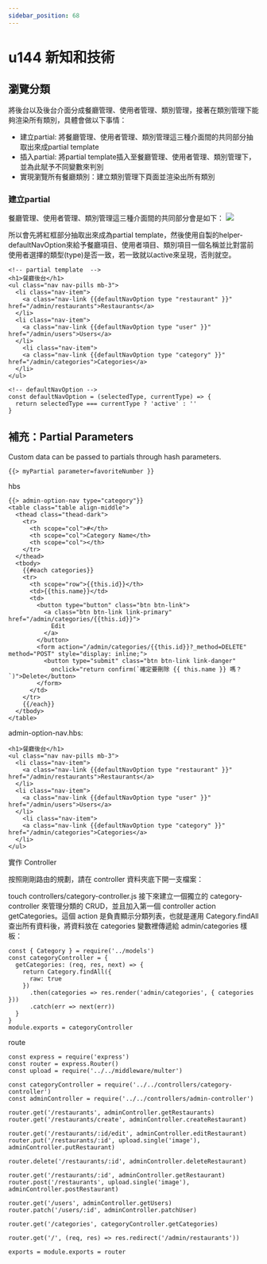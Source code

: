 ```yaml
---
sidebar_position: 68
---
```


# u144 新知和技術

## 瀏覽分類
將後台以及後台介面分成餐廳管理、使用者管理、類別管理，接著在類別管理下能夠渲染所有類別，具體會做以下事情：
  - 建立partial: 將餐廳管理、使用者管理、類別管理這三種介面間的共同部分抽取出來成partial template
  - 插入partial: 將partial template插入至餐廳管理、使用者管理、類別管理下，並為此賦予不同變數來判別
  - 實現瀏覽所有餐廳類別：建立類別管理下頁面並渲染出所有類別

### 建立partial
餐廳管理、使用者管理、類別管理這三種介面間的共同部分會是如下：
![](https://res.cloudinary.com/dqfxgtyoi/image/upload/v1643885374/blog/deployment/NavPartialTemplate_ssbmx6.png)

所以會先將紅框部分抽取出來成為partial template，然後使用自製的helper-defaultNavOption來給予餐廳項目、使用者項目、類別項目一個名稱並比對當前使用者選擇的類型(type)是否一致，若一致就以active來呈現，否則就空。
```
<!-- partial template  -->
<h1>餐廳後台</h1>
<ul class="nav nav-pills mb-3">
  <li class="nav-item">
    <a class="nav-link {{defaultNavOption type "restaurant" }}" href="/admin/restaurants">Restaurants</a>
  </li>
  <li class="nav-item">
    <a class="nav-link {{defaultNavOption type "user" }}" href="/admin/users">Users</a>
  </li>
    <li class="nav-item">
    <a class="nav-link {{defaultNavOption type "category" }}" href="/admin/categories">Categories</a>
  </li>
</ul>

<!-- defaultNavOption -->
const defaultNavOption = (selectedType, currentType) => {
  return selectedType === currentType ? 'active' : ''
}
```

## 補充：Partial Parameters
Custom data can be passed to partials through hash parameters.

```
{{> myPartial parameter=favoriteNumber }}
```


hbs
```
{{> admin-option-nav type="category"}}
<table class="table align-middle">
  <thead class="thead-dark">
    <tr>
      <th scope="col">#</th>
      <th scope="col">Category Name</th>
      <th scope="col"></th>
    </tr>
  </thead>
  <tbody>
    {{#each categories}}
    <tr>
      <th scope="row">{{this.id}}</th>
      <td>{{this.name}}</td>
      <td>
        <button type="button" class="btn btn-link">
          <a class="btn btn-link link-primary" href="/admin/categories/{{this.id}}">
            Edit
          </a>
        </button>
        <form action="/admin/categories/{{this.id}}?_method=DELETE" method="POST" style="display: inline;">
          <button type="submit" class="btn btn-link link-danger"
            onclick="return confirm(`確定要刪除 {{ this.name }} 嗎？`)">Delete</button>
        </form>
      </td>
    </tr>
    {{/each}}
  </tbody>
</table>

```

admin-option-nav.hbs:
```
<h1>餐廳後台</h1>
<ul class="nav nav-pills mb-3">
  <li class="nav-item">
    <a class="nav-link {{defaultNavOption type "restaurant" }}" href="/admin/restaurants">Restaurants</a>
  </li>
  <li class="nav-item">
    <a class="nav-link {{defaultNavOption type "user" }}" href="/admin/users">Users</a>
  </li>
    <li class="nav-item">
    <a class="nav-link {{defaultNavOption type "category" }}" href="/admin/categories">Categories</a>
  </li>
</ul>
```


實作 Controller

按照剛剛路由的規劃，請在 controller 資料夾底下開一支檔案：

touch controllers/category-controller.js
接下來建立一個獨立的 category-controller 來管理分類的 CRUD，並且加入第一個 controller action getCategories。這個 action 是負責顯示分類列表，也就是運用 Category.findAll 查出所有資料後，將資料放在 categories 變數裡傳遞給 admin/categories 樣板：
```
const { Category } = require('../models')
const categoryController = {
  getCategories: (req, res, next) => {
    return Category.findAll({
      raw: true
    })
      .then(categories => res.render('admin/categories', { categories }))
      .catch(err => next(err))
  }
}
module.exports = categoryController
```

route

```
const express = require('express')
const router = express.Router()
const upload = require('../../middleware/multer')

const categoryController = require('../../controllers/category-controller')
const adminController = require('../../controllers/admin-controller')

router.get('/restaurants', adminController.getRestaurants)
router.get('/restaurants/create', adminController.createRestaurant)

router.get('/restaurants/:id/edit', adminController.editRestaurant)
router.put('/restaurants/:id', upload.single('image'), adminController.putRestaurant)

router.delete('/restaurants/:id', adminController.deleteRestaurant)

router.get('/restaurants/:id', adminController.getRestaurant)
router.post('/restaurants', upload.single('image'), adminController.postRestaurant)

router.get('/users', adminController.getUsers)
router.patch('/users/:id', adminController.patchUser)

router.get('/categories', categoryController.getCategories)

router.get('/', (req, res) => res.redirect('/admin/restaurants'))

exports = module.exports = router


```